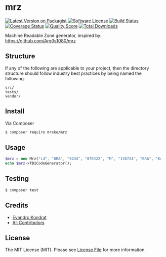 # mrz

[![Latest Version on Packagist][ico-version]][link-packagist]
[![Software License][ico-license]](LICENSE.md)
[![Build Status][ico-travis]][link-travis]
[![Coverage Status][ico-scrutinizer]][link-scrutinizer]
[![Quality Score][ico-code-quality]][link-code-quality]
[![Total Downloads][ico-downloads]][link-downloads]


Machine Readable Zone generator, inspired by: https://github.com/Arg0s1080/mrz


## Structure

If any of the following are applicable to your project, then the directory structure should follow industry best practices by being named the following.

```
src/
tests/
vendor/
```


## Install

Via Composer

``` bash
$ composer require mreko/mrz
```

## Usage

``` php
$mrz = new Mrz("id", "BRA", "9234", "870322", "M", "130724", "BRA", "Kondrat", "Evandro");
echo $mrz->TD1CodeGenerator();
```

## Testing

``` bash
$ composer test
```

## Credits

- [Evandro Kondrat][link-author]
- [All Contributors][link-contributors]

## License

The MIT License (MIT). Please see [License File](LICENSE.md) for more information.

[ico-version]: https://img.shields.io/packagist/v/mreko/mrz.svg?style=flat-square
[ico-license]: https://img.shields.io/badge/license-MIT-brightgreen.svg?style=flat-square
[ico-travis]: https://img.shields.io/travis/mreko/mrz/master.svg?style=flat-square
[ico-scrutinizer]: https://img.shields.io/scrutinizer/coverage/g/mreko/mrz.svg?style=flat-square
[ico-code-quality]: https://img.shields.io/scrutinizer/g/mreko/mrz.svg?style=flat-square
[ico-downloads]: https://img.shields.io/packagist/dt/mreko/mrz.svg?style=flat-square

[link-packagist]: https://packagist.org/packages/mreko/mrz
[link-travis]: https://travis-ci.org/mreko/mrz
[link-scrutinizer]: https://scrutinizer-ci.com/g/mreko/mrz/code-structure
[link-code-quality]: https://scrutinizer-ci.com/g/mreko/mrz
[link-downloads]: https://packagist.org/packages/mreko/mrz
[link-author]: https://github.com/mreko
[link-contributors]: ../../contributors
